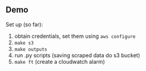 ## Demo

Set up (so far):

1. obtain credentials, set them using `aws configure`
2. `make s3`
3. `make outputs`
4. run .py scripts (saving scraped data do s3 bucket)
5. `make ft` (create a cloudwatch alarm)
